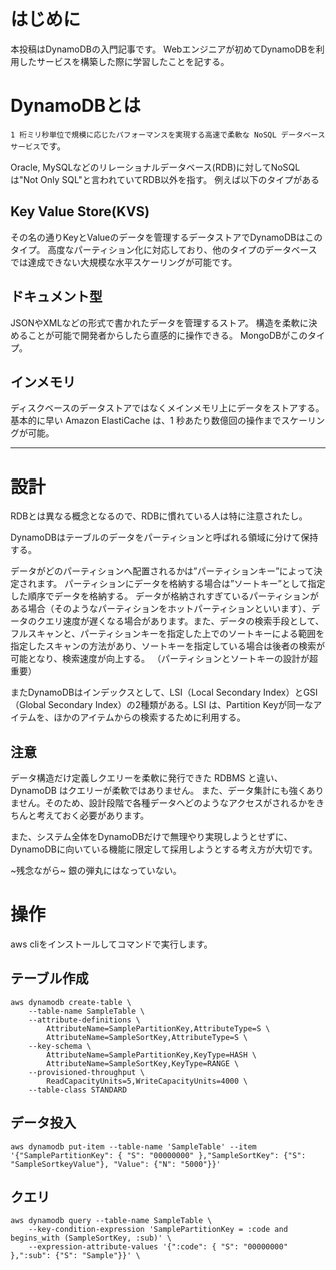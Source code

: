 # はじめに
本投稿はDynamoDBの入門記事です。
Webエンジニアが初めてDynamoDBを利用したサービスを構築した際に学習したことを記する。

# DynamoDBとは
`1 桁ミリ秒単位で規模に応じたパフォーマンスを実現する高速で柔軟な NoSQL データベースサービス`です。

Oracle, MySQLなどのリレーショナルデータベース(RDB)に対してNoSQLは"Not Only SQL"と言われていてRDB以外を指す。
例えば以下のタイプがある

## Key Value Store(KVS)
その名の通りKeyとValueのデータを管理するデータストアでDynamoDBはこのタイプ。
高度なパーティション化に対応しており、他のタイプのデータベースでは達成できない大規模な水平スケーリングが可能です。

## ドキュメント型
JSONやXMLなどの形式で書かれたデータを管理するストア。
構造を柔軟に決めることが可能で開発者からしたら直感的に操作できる。
MongoDBがこのタイプ。

## インメモリ
ディスクベースのデータストアではなくメインメモリ上にデータをストアする。基本的に早い
Amazon ElastiCache は、1 秒あたり数億回の操作までスケーリングが可能。

---

# 設計
RDBとは異なる概念となるので、RDBに慣れている人は特に注意されたし。

DynamoDBはテーブルのデータをパーティションと呼ばれる領域に分けて保持する。

データがどのパーティションへ配置されるかは”パーティションキー”によって決定されます。
パーティションにデータを格納する場合は”ソートキー”として指定した順序でデータを格納する。
データが格納されすぎているパーティションがある場合（そのようなパーティションをホットパーティションといいます）、データのクエリ速度が遅くなる場合があります。また、データの検索手段として、フルスキャンと、パーティションキーを指定した上でのソートキーによる範囲を指定したスキャンの方法があり、ソートキーを指定している場合は後者の検索が可能となり、検索速度が向上する。
（パーティションとソートキーの設計が超重要）

またDynamoDBはインデックスとして、LSI（Local Secondary Index）とGSI（Global Secondary Index）の2種類がある。LSI は、Partition Keyが同一なアイテムを、ほかのアイテムからの検索するために利用する。


## 注意

データ構造だけ定義しクエリーを柔軟に発行できた RDBMS と違い、DynamoDB はクエリーが柔軟ではありません。
また、データ集計にも強くありません。そのため、設計段階で各種データへどのようなアクセスがされるかをきちんと考えておく必要があります。

また、システム全体をDynamoDBだけで無理やり実現しようとせずに、DynamoDBに向いている機能に限定して採用しようとする考え方が大切です。

 ~残念ながら~ 銀の弾丸にはなっていない。

# 操作

aws cliをインストールしてコマンドで実行します。

## テーブル作成
```
aws dynamodb create-table \
    --table-name SampleTable \
    --attribute-definitions \
        AttributeName=SamplePartitionKey,AttributeType=S \
        AttributeName=SampleSortKey,AttributeType=S \
    --key-schema \
        AttributeName=SamplePartitionKey,KeyType=HASH \
        AttributeName=SampleSortKey,KeyType=RANGE \
    --provisioned-throughput \
        ReadCapacityUnits=5,WriteCapacityUnits=4000 \
    --table-class STANDARD
```

## データ投入
```
aws dynamodb put-item --table-name 'SampleTable' --item '{"SamplePartitionKey": { "S": "00000000" },"SampleSortKey": {"S": "SampleSortkeyValue"}, "Value": {"N": "5000"}}'
```

## クエリ

```
aws dynamodb query --table-name SampleTable \
    --key-condition-expression 'SamplePartitionKey = :code and begins_with (SampleSortKey, :sub)' \
    --expression-attribute-values '{":code": { "S": "00000000" },":sub": {"S": "Sample"}}' \

```

